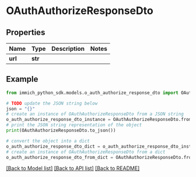 # OAuthAuthorizeResponseDto


## Properties

Name | Type | Description | Notes
------------ | ------------- | ------------- | -------------
**url** | **str** |  | 

## Example

```python
from immich_python_sdk.models.o_auth_authorize_response_dto import OAuthAuthorizeResponseDto

# TODO update the JSON string below
json = "{}"
# create an instance of OAuthAuthorizeResponseDto from a JSON string
o_auth_authorize_response_dto_instance = OAuthAuthorizeResponseDto.from_json(json)
# print the JSON string representation of the object
print(OAuthAuthorizeResponseDto.to_json())

# convert the object into a dict
o_auth_authorize_response_dto_dict = o_auth_authorize_response_dto_instance.to_dict()
# create an instance of OAuthAuthorizeResponseDto from a dict
o_auth_authorize_response_dto_from_dict = OAuthAuthorizeResponseDto.from_dict(o_auth_authorize_response_dto_dict)
```
[[Back to Model list]](../README.md#documentation-for-models) [[Back to API list]](../README.md#documentation-for-api-endpoints) [[Back to README]](../README.md)


